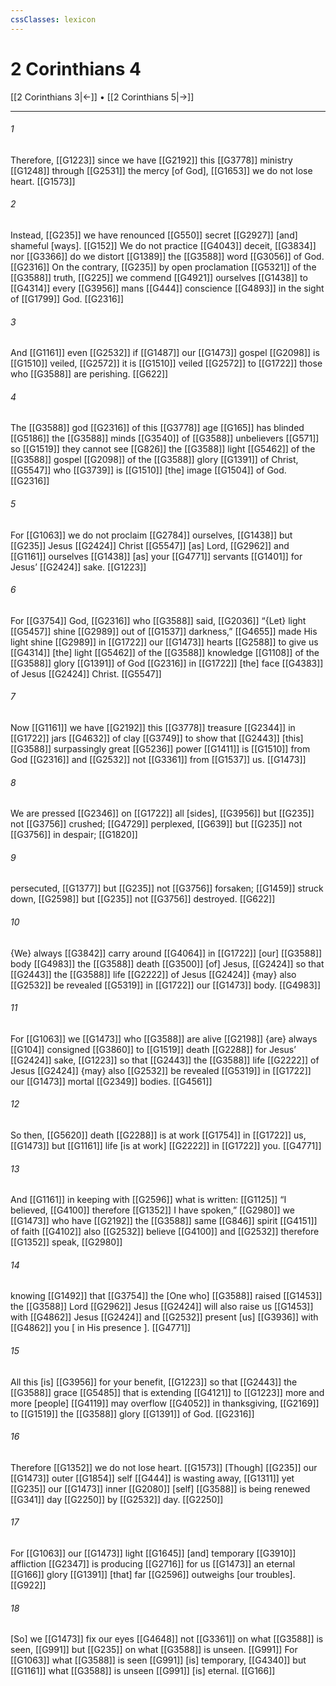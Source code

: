 ```yaml
---
cssClasses: lexicon
---
```


# 2 Corinthians 4

[[2 Corinthians 3|←]] • [[2 Corinthians 5|→]]

---

###### 1
Therefore, [[G1223]] since we have [[G2192]] this [[G3778]] ministry [[G1248]] through [[G2531]] the mercy [of God], [[G1653]] we do not lose heart. [[G1573]]

###### 2
Instead, [[G235]] we have renounced [[G550]] secret [[G2927]] [and] shameful [ways]. [[G152]] We do not practice [[G4043]] deceit, [[G3834]] nor [[G3366]] do we distort [[G1389]] the [[G3588]] word [[G3056]] of God. [[G2316]] On the contrary, [[G235]] by open proclamation [[G5321]] of the [[G3588]] truth, [[G225]] we commend [[G4921]] ourselves [[G1438]] to [[G4314]] every [[G3956]] mans [[G444]] conscience [[G4893]] in the sight of [[G1799]] God. [[G2316]]

###### 3
And [[G1161]] even [[G2532]] if [[G1487]] our [[G1473]] gospel [[G2098]] is [[G1510]] veiled, [[G2572]] it is [[G1510]] veiled [[G2572]] to [[G1722]] those who [[G3588]] are perishing. [[G622]]

###### 4
The [[G3588]] god [[G2316]] of this [[G3778]] age [[G165]] has blinded [[G5186]] the [[G3588]] minds [[G3540]] of [[G3588]] unbelievers [[G571]] so [[G1519]] they cannot see [[G826]] the [[G3588]] light [[G5462]] of the [[G3588]] gospel [[G2098]] of the [[G3588]] glory [[G1391]] of Christ, [[G5547]] who [[G3739]] is [[G1510]] [the] image [[G1504]] of God. [[G2316]]

###### 5
For [[G1063]] we do not proclaim [[G2784]] ourselves, [[G1438]] but [[G235]] Jesus [[G2424]] Christ [[G5547]] [as] Lord, [[G2962]] and [[G1161]] ourselves [[G1438]] [as] your [[G4771]] servants [[G1401]] for Jesus’ [[G2424]] sake. [[G1223]]

###### 6
For [[G3754]] God, [[G2316]] who [[G3588]] said, [[G2036]] “{Let} light [[G5457]] shine [[G2989]] out of [[G1537]] darkness,” [[G4655]] made His light shine [[G2989]] in [[G1722]] our [[G1473]] hearts [[G2588]] to give us [[G4314]] [the] light [[G5462]] of the [[G3588]] knowledge [[G1108]] of the [[G3588]] glory [[G1391]] of God [[G2316]] in [[G1722]] [the] face [[G4383]] of Jesus [[G2424]] Christ. [[G5547]]

###### 7
Now [[G1161]] we have [[G2192]] this [[G3778]] treasure [[G2344]] in [[G1722]] jars [[G4632]] of clay [[G3749]] to show that [[G2443]] [this] [[G3588]] surpassingly great [[G5236]] power [[G1411]] is [[G1510]] from God [[G2316]] and [[G2532]] not [[G3361]] from [[G1537]] us. [[G1473]]

###### 8
We are pressed [[G2346]] on [[G1722]] all [sides], [[G3956]] but [[G235]] not [[G3756]] crushed; [[G4729]] perplexed, [[G639]] but [[G235]] not [[G3756]] in despair; [[G1820]]

###### 9
persecuted, [[G1377]] but [[G235]] not [[G3756]] forsaken; [[G1459]] struck down, [[G2598]] but [[G235]] not [[G3756]] destroyed. [[G622]]

###### 10
{We} always [[G3842]] carry around [[G4064]] in [[G1722]] [our] [[G3588]] body [[G4983]] the [[G3588]] death [[G3500]] [of] Jesus, [[G2424]] so that [[G2443]] the [[G3588]] life [[G2222]] of Jesus [[G2424]] {may} also [[G2532]] be revealed [[G5319]] in [[G1722]] our [[G1473]] body. [[G4983]]

###### 11
For [[G1063]] we [[G1473]] who [[G3588]] are alive [[G2198]] {are} always [[G104]] consigned [[G3860]] to [[G1519]] death [[G2288]] for Jesus’ [[G2424]] sake, [[G1223]] so that [[G2443]] the [[G3588]] life [[G2222]] of Jesus [[G2424]] {may} also [[G2532]] be revealed [[G5319]] in [[G1722]] our [[G1473]] mortal [[G2349]] bodies. [[G4561]]

###### 12
So then, [[G5620]] death [[G2288]] is at work [[G1754]] in [[G1722]] us, [[G1473]] but [[G1161]] life [is at work] [[G2222]] in [[G1722]] you. [[G4771]]

###### 13
And [[G1161]] in keeping with [[G2596]] what is written: [[G1125]] “I believed, [[G4100]] therefore [[G1352]] I have spoken,” [[G2980]] we [[G1473]] who have [[G2192]] the [[G3588]] same [[G846]] spirit [[G4151]] of faith [[G4102]] also [[G2532]] believe [[G4100]] and [[G2532]] therefore [[G1352]] speak, [[G2980]]

###### 14
knowing [[G1492]] that [[G3754]] the [One who] [[G3588]] raised [[G1453]] the [[G3588]] Lord [[G2962]] Jesus [[G2424]] will also raise us [[G1453]] with [[G4862]] Jesus [[G2424]] and [[G2532]] present [us] [[G3936]] with [[G4862]] you [ in His presence ]. [[G4771]]

###### 15
All this [is] [[G3956]] for your benefit, [[G1223]] so that [[G2443]] the [[G3588]] grace [[G5485]] that is extending [[G4121]] to [[G1223]] more and more [people] [[G4119]] may overflow [[G4052]] in thanksgiving, [[G2169]] to [[G1519]] the [[G3588]] glory [[G1391]] of God. [[G2316]]

###### 16
Therefore [[G1352]] we do not lose heart. [[G1573]] [Though] [[G235]] our [[G1473]] outer [[G1854]] self [[G444]] is wasting away, [[G1311]] yet [[G235]] our [[G1473]] inner [[G2080]] [self] [[G3588]] is being renewed [[G341]] day [[G2250]] by [[G2532]] day. [[G2250]]

###### 17
For [[G1063]] our [[G1473]] light [[G1645]] [and] temporary [[G3910]] affliction [[G2347]] is producing [[G2716]] for us [[G1473]] an eternal [[G166]] glory [[G1391]] [that] far [[G2596]] outweighs [our troubles]. [[G922]]

###### 18
[So] we [[G1473]] fix our eyes [[G4648]] not [[G3361]] on what [[G3588]] is seen, [[G991]] but [[G235]] on what [[G3588]] is unseen. [[G991]] For [[G1063]] what [[G3588]] is seen [[G991]] [is] temporary, [[G4340]] but [[G1161]] what [[G3588]] is unseen [[G991]] [is] eternal. [[G166]]

